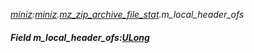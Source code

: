 _[miniz](../../modules/miniz/miniz-module.md):[miniz](../../modules/miniz/miniz-module.md).[mz\_zip\_archive\_file\_stat](../../modules/miniz/miniz-mz_zip_archive_file_stat.md).m\_local\_header\_ofs_
##### Field m\_local\_header\_ofs:[ULong](../../modules/wonkey/wonkey-types-ulong.md)
